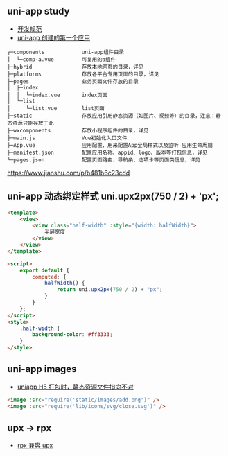 ## uni-app study

-   [开发规范](https://uniapp.dcloud.io/frame)
-   [uni-app 创建的第一个应用](https://segmentfault.com/a/1190000017168549?utm_source=tag-newest)

```
┌─components            uni-app组件目录
│  └─comp-a.vue         可复用的a组件
├─hybrid                存放本地网页的目录，详见
├─platforms             存放各平台专用页面的目录，详见
├─pages                 业务页面文件存放的目录
│  ├─index
│  │  └─index.vue       index页面
│  └─list
│     └─list.vue        list页面
├─static                存放应用引用静态资源（如图片、视频等）的目录，注意：静态资源只能存放于此
├─wxcomponents          存放小程序组件的目录，详见
├─main.js               Vue初始化入口文件
├─App.vue               应用配置，用来配置App全局样式以及监听 应用生命周期
├─manifest.json         配置应用名称、appid、logo、版本等打包信息，详见
└─pages.json            配置页面路由、导航条、选项卡等页面类信息，详见
```

https://www.jianshu.com/p/b481b6c23cdd

## uni-app 动态绑定样式 uni.upx2px(750 / 2) + 'px';

```html
<template>
	<view>
		<view class="half-width" :style="{width: halfWidth}">
			半屏宽度
		</view>
	</view>
</template>

<script>
	export default {
		computed: {
			halfWidth() {
				return uni.upx2px(750 / 2) + "px";
			}
		}
	};
</script>
<style>
	.half-width {
		background-color: #ff3333;
	}
</style>
```

## uni-app images

-   [uniapp H5 打包时，静态资源文件指向不对](https://blog.csdn.net/weixin_44097578/article/details/95470898)

```html
<image :src="require('static/images/add.png')" />
<image :src="require('lib/icons/svg/close.svg')" />
```

## upx -> rpx

-   [rpx 兼容 upx](https://ask.dcloud.net.cn/article/36130)
